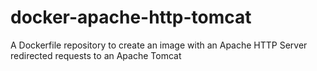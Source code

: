 docker-apache-http-tomcat
=========================

A Dockerfile repository to create an image with an Apache HTTP Server redirected requests to an Apache Tomcat
